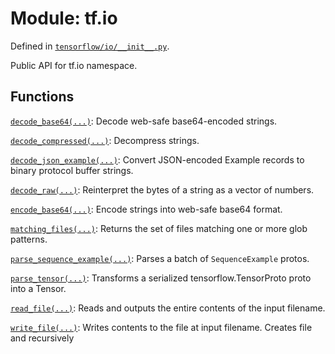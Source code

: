 <div itemscope itemtype="http://developers.google.com/ReferenceObject">
<meta itemprop="name" content="tf.io" />
<meta itemprop="path" content="Stable" />
</div>

# Module: tf.io



Defined in [`tensorflow/io/__init__.py`](https://www.tensorflow.org/code/tensorflow/io/__init__.py).

Public API for tf.io namespace.

## Functions

[`decode_base64(...)`](../tf/io/decode_base64.md): Decode web-safe base64-encoded strings.

[`decode_compressed(...)`](../tf/io/decode_compressed.md): Decompress strings.

[`decode_json_example(...)`](../tf/io/decode_json_example.md): Convert JSON-encoded Example records to binary protocol buffer strings.

[`decode_raw(...)`](../tf/io/decode_raw.md): Reinterpret the bytes of a string as a vector of numbers.

[`encode_base64(...)`](../tf/io/encode_base64.md): Encode strings into web-safe base64 format.

[`matching_files(...)`](../tf/io/matching_files.md): Returns the set of files matching one or more glob patterns.

[`parse_sequence_example(...)`](../tf/io/parse_sequence_example.md): Parses a batch of `SequenceExample` protos.

[`parse_tensor(...)`](../tf/io/parse_tensor.md): Transforms a serialized tensorflow.TensorProto proto into a Tensor.

[`read_file(...)`](../tf/io/read_file.md): Reads and outputs the entire contents of the input filename.

[`write_file(...)`](../tf/io/write_file.md): Writes contents to the file at input filename. Creates file and recursively

